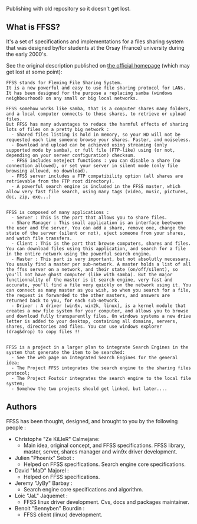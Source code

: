 Publishing with old repository so it doesn't get lost.

## What is FFSS?
It's a set of specifications and implementations for a files sharing system that was designed by/for students at the Orsay (France) university during the early 2000's.

See the original description published on [the official homepage](https://ffss.sourceforge.net) (which may get lost at some point):
```
FFSS stands for Fleming File Sharing System.
It is a new powerful and easy to use file sharing protocol for LANs. It has been designed for the purpose a replacing samba (windows neighbourhood) on any small or big local networks.

FFSS somehow works like samba, that is a computer shares many folders, and a local computer connects to those shares, to retrieve or upload files.
But FFSS has many advantages to reduce the harmful effects of sharing lots of files on a pretty big network :
  - Shared files listing is hold in memory, so your HD will not be requested each time someone browse your shares. Faster, and noiseless.
  - Download and upload can be achieved using streaming (only supported mode by samba), or full file (FTP-like) using (or not, depending on your server configuration) checksum.
  - FFSS includes neteject functions : you can disable a share (no connection allowed), or set your server in silent mode (only file browsing allowed, no download).
  - FFSS server includes a FTP compatibility option (all shares are retrievable from the FTP root directory).
  - A powerful search engine is included in the FFSS master, which allow very fast file search, using many tags (video, music, pictures, doc, zip, exe...)


FFSS is composed of many applications :
  - Server : This is the part that allows you to share files.
  - Share Manager : This small application is an interface beetween the user and the server. You can add a share, remove one, change the state of the server (silent or not), eject someone from your shares, and watch file transfers.
  - Client : This is the part that browse computers, shares and files. You can download files using this application, and search for a file in the entire network using the powerful search engine.
  - Master : This part is very important, but not absolutly necessary. You usualy find a master per sub-network. A master holds a list of all the ffss server on a network, and their state (on/off/silent), so you'll not have ghost computer (like with samba). But the major functionnality of the master is it search engine, very fast and accurate, you'll find a file very quickly on the network using it. You can connect as many master as you wish, so when you search for a file, the request is forwarded to the other masters, and answers are returned back to you, for each sub-network.
  - Driver : A driver (win9x, win2k, linux), is a kernel module that creates a new file system for your computer, and allows you to browse and download fully transparently files. On windows systems a new drive letter is added to your desktop, containing all domains, servers, shares, directories and files. You can use windows explorer (drag&drop) to copy files !!


FFSS is a project in a larger plan to integrate Search Engines in the system that generate the item to be searched:
  - See the web page on Integrated Search Engines for the general idea;
  - The Project FFSS integrates the search engine to the sharing files protocol;
  - The Project Foutoir integrates the search engine to the local file system;
  - Somehow the two projects should get linked, but later....
```

## Authors
FFSS has been thought, designed, and brought to you by the following people :

- Christophe "Ze KiLleR" Calmejane:
  - Main idea, original concept, and FFSS specifications. FFSS library, master, server, shares manager and win9x driver development.
- Julien "Phoenix" Sebot :
  - Helped on FFSS specifications. Search engine core specifications.
- David "MaD" Majorel :
  - Helped on FFSS specifications.
- Jeremy "JyBy" Barbay :
  - Search engine core specifications and algorithm.
- Loic "JaL" Jaquemet :
  - FFSS linux driver development. Cvs, docs and packages maintainer.
- Benoit "Bennyben" Bourdin :
  - FFSS client (linux) development.
